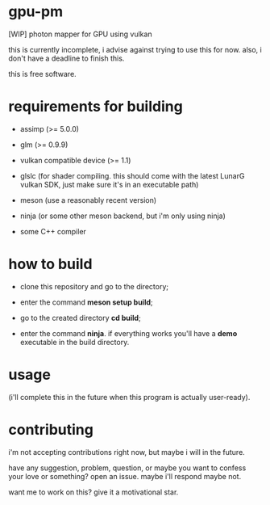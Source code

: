 # gpu-pm
[WIP] photon mapper for GPU using vulkan

this is currently incomplete, i advise against trying to use this for now. also, i don't have a deadline to finish this.

this is free software.

# requirements for building

- assimp (>= 5.0.0)

- glm (>= 0.9.9)

- vulkan compatible device (>= 1.1)

- glslc (for shader compiling. this should come with the latest LunarG vulkan SDK, just make sure it's in an executable path)

- meson (use a reasonably recent version)

- ninja (or some other meson backend, but i'm only using ninja)

- some C++ compiler

# how to build

- clone this repository and go to the directory;

- enter the command **meson setup build**;

- go to the created directory **cd build**;

- enter the command **ninja**. if everything works you'll have a **demo** executable in the build directory.

# usage

(i'll complete this in the future when this program is actually user-ready).

# contributing

i'm not accepting contributions right now, but maybe i will in the future.

have any suggestion, problem, question, or maybe you want to confess your love or something? open an issue. maybe i'll respond maybe not.

want me to work on this? give it a motivational star.
